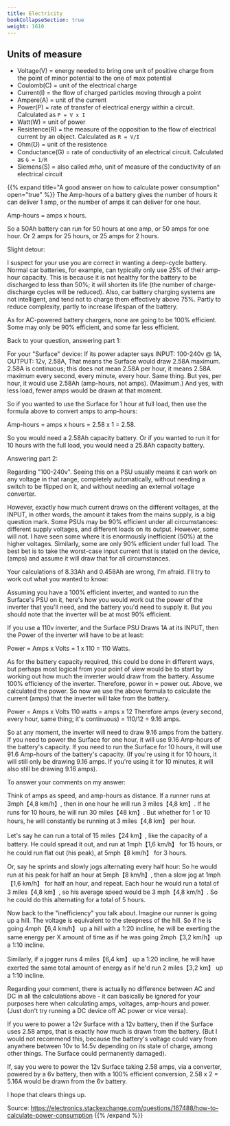 ```yaml
---
title: Electricity
bookCollapseSection: true
weight: 1610
---
```


## Units of measure

* Voltage(V) = energy needed to bring one unit of positive charge from the point of minor potential to the one of max potential
* Coulomb(C) = unit of the electrical charge
* Current(I) = the flow of charged particles moving through a point
* Ampere(A) = unit of the current
* Power(P) = rate of transfer of electrical energy within a circuit. Calculated as `P = V x I` 
* Watt(W) = unit of power
* Resistence(R) = the measure of the opposition to the flow of electrical current by an object. Calculated as `R = V/I`
* Ohm(℧) = unit of the resistence
* Conductance(G) = rate of conductivity of an electrical circuit. Calculated as `G = 1/R`
* Siemens(S) = also called _mho_, unit of measure of the conductivity of an electrical circuit
  
{{% expand title="A good answer on how to calculate power consumption" open="true" %}}
The Amp-hours of a battery gives the number of hours it can deliver 1 amp, or 
the number of amps it can deliver for one hour.

Amp-hours = amps x hours.

So a 50Ah battery can run for 50 hours at one amp, or 50 amps for one hour. Or 
2 amps for 25 hours, or 25 amps for 2 hours.

Slight detour:

I suspect for your use you are correct in wanting a deep-cycle battery. Normal 
car batteries, for example, can typically only use 25% of their amp-hour 
capacity. This is because it is not healthy for the battery to be discharged to 
less than 50%; it will shorten its life (the number of charge-discharge cycles 
will be reduced). Also, car battery charging systems are not intelligent, and 
tend not to charge them effectively above 75%. Partly to reduce complexity, 
partly to increase lifespan of the battery.

As for AC-powered battery chargers, none are going to be 100% efficient. Some 
may only be 90% efficient, and some far less efficient.

Back to your question, answering part 1:

For your "Surface" device: If its power adapter says INPUT: 100-240v @ 1A, 
OUTPUT: 12v, 2.58A, That means the Surface would draw 2.58A maximum. 2.58A is 
continuous; this does not mean 2.58A per hour, it means 2.58A maximum every 
second, every minute, every hour. Same thing. But yes, per hour, it would use 
2.58Ah (amp-hours, not amps). (Maximum.) And yes, with less load, fewer amps 
would be drawn at that moment.

So if you wanted to use the Surface for 1 hour at full load, then use the 
formula above to convert amps to amp-hours:

Amp-hours = amps x hours = 2.58 x 1 = 2.58.

So you would need a 2.58Ah capacity battery. Or if you wanted to run it for 10 
hours with the full load, you would need a 25.8Ah capacity battery.

Answering part 2:

Regarding "100-240v". Seeing this on a PSU usually means it can work on any 
voltage in that range, completely automatically, without needing a switch to be 
flipped on it, and without needing an external voltage converter.

However, exactly how much current draws on the different voltages, at the 
INPUT, in other words, the amount it takes from the mains supply, is a big 
question mark. Some PSUs may be 90% efficient under all circumstances: 
different supply voltages, and different loads on its output. However, some 
will not. I have seen some where it is enormously inefficient (50%) at the 
higher voltages. Similarly, some are only 90% efficient under full load. The 
best bet is to take the worst-case input current that is stated on the device, 
(amps) and assume it will draw that for all circumstances.

Your calculations of 8.33Ah and 0.458Ah are wrong, I'm afraid. I'll try to work 
out what you wanted to know:

Assuming you have a 100% efficient inverter, and wanted to run the Surface's 
PSU on it, here's how you would work out the power of the inverter that you'll 
need, and the battery you'd need to supply it. But you should note that the 
inverter will be at most 90% efficient.

If you use a 110v inverter, and the Surface PSU Draws 1A at its INPUT, then the 
Power of the inverter will have to be at least:

Power = Amps x Volts = 1 x 110 = 110 Watts.

As for the battery capacity required, this could be done in different ways, but 
perhaps most logical from your point of view would be to start by working out 
how much the inverter would draw from the battery. Assume 100% efficiency of 
the inverter. Therefore, power in = power out. Above, we calculated the power. 
So now we use the above formula to calculate the current (amps) that the 
inverter will take from the battery.

Power = Amps x Volts 110 watts = amps x 12 Therefore amps (every second, every 
hour, same thing; it's continuous) = 110/12 = 9.16 amps.

So at any moment, the inverter will need to draw 9.16 amps from the battery. If 
you need to power the Surface for one hour, it will use 9.16 Amp-hours of the 
battery's capacity. If you need to run the Surface for 10 hours, it will use 
91.6 Amp-hours of the battery's capacity. (If you're using it for 10 hours, it 
will still only be drawing 9.16 amps. If you're using it for 10 minutes, it 
will also still be drawing 9.16 amps).

To answer your comments on my answer:

Think of amps as speed, and amp-hours as distance. If a runner runs at 
3mph​【4,8 km/h】, then in one hour he will run 3 miles​【4,8 km】. 
If he runs for 10 hours, he will run 30 miles​【48 km】. But whether for 1 
or 10 hours, he will constantly be running at 3 miles​【4,8 km】 per hour.

Let's say he can run a total of 15 miles​【24 km】, like the capacity of a 
battery. He could spread it out, and run at 1mph​【1,6 km/h】 for 15 
hours, or he could run flat out (his peak), at 5mph​【8 km/h】 for 3 
hours.

Or, say he sprints and slowly jogs alternating every half hour: So he would run 
at his peak for half an hour at 5mph​【8 km/h】, then a slow jog at 
1mph​【1,6 km/h】 for half an hour, and repeat. Each hour he would run a 
total of 3 miles​【4,8 km】, so his average speed would be 3 
mph​【4,8 km/h】. So he could do this alternating for a total of 5 hours.

Now back to the "inefficiency" you talk about. Imagine our runner is going up a 
hill. The voltage is equivalent to the steepness of the hill. So if he is going 
4mph​【6,4 km/h】 up a hill with a 1:20 incline, he will be exerting the 
same energy per X amount of time as if he was going 2mph​【3,2 km/h】 up a 
1:10 incline.

Similarly, if a jogger runs 4 miles​【6,4 km】 up a 1:20 incline, he will 
have exerted the same total amount of energy as if he'd run 2 miles​【3,2 
km】 up a 1:10 incline.

Regarding your comment, there is actually no difference between AC and DC in 
all the calculations above - it can basically be ignored for your purposes here 
when calculating amps, voltages, amp-hours and power. (Just don't try running a 
DC device off AC power or vice versa).

If you were to power a 12v Surface with a 12v battery, then if the Surface uses 
2.58 amps, that is exactly how much is drawn from the battery. (But I would not 
recommend this, because the battery's voltage could vary from anywhere between 
10v to 14.5v depending on its state of charge, among other things. The Surface 
could permanently damaged).

If, say you were to power the 12v Surface taking 2.58 amps, via a converter, 
powered by a 6v battery, then with a 100% efficient conversion, 2.58 x 2 = 
5.16A would be drawn from the 6v battery.

I hope that clears things up.

Source: https://electronics.stackexchange.com/questions/167488/how-to-calculate-power-consumption
{{% /expand %}}
